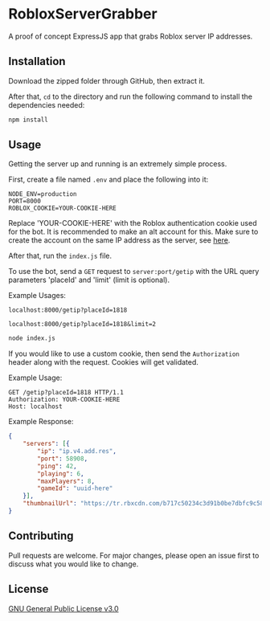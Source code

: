 # RobloxServerGrabber
A proof of concept ExpressJS app that grabs Roblox server IP addresses.

## Installation
Download the zipped folder through GitHub, then extract it.

After that, `cd` to the directory and run the following command to install the dependencies needed:
```bash
npm install
```

## Usage
Getting the server up and running is an extremely simple process.

First, create a file named `.env` and place the following into it:
```
NODE_ENV=production
PORT=8000
ROBLOX_COOKIE=YOUR-COOKIE-HERE
```

Replace 'YOUR-COOKIE-HERE' with the Roblox authentication cookie used for the bot. It is recommended to make an alt account for this. Make sure to create the account on the same IP address as the server, see [here](https://devforum.roblox.com/t/ip-changes-invalidate-cookie/1700515).

After that, run the `index.js` file.

To use the bot, send a `GET` request to `server:port/getip` with the URL query parameters 'placeId' and 'limit' (limit is optional).

Example Usages:

`localhost:8000/getip?placeId=1818`

`localhost:8000/getip?placeId=1818&limit=2`

```bash
node index.js
```

If you would like to use a custom cookie, then send the `Authorization` header along with the request. Cookies will get validated.

Example Usage:
```
GET /getip?placeId=1818 HTTP/1.1
Authorization: YOUR-COOKIE-HERE
Host: localhost
```

Example Response:
```json
{
    "servers": [{
        "ip": "ip.v4.add.res",
        "port": 58908,
        "ping": 42,
        "playing": 6,
        "maxPlayers": 8,
        "gameId": "uuid-here"
    }],
    "thumbnailUrl": "https://tr.rbxcdn.com/b717c50234c3d91b0be7dbfc9c588ed4/512/512/Image/Png"
}
```

## Contributing
Pull requests are welcome. For major changes, please open an issue first to discuss what you would like to change.

## License
[GNU General Public License v3.0](https://choosealicense.com/licenses/gpl-3.0/)
